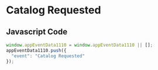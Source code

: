 # Catalog Requested

### 

## Javascript Code
```js
window.appEventData1110 = window.appEventData1110 || [];
appEventData1110.push({
  "event": "Catalog Requested"
});
```








